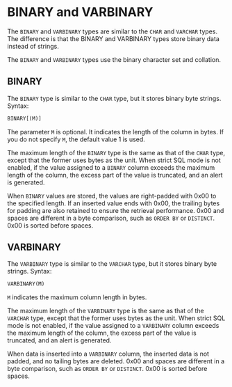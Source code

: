 # BINARY and VARBINARY

The `BINARY` and `VARBINARY` types are similar to the `CHAR` and `VARCHAR` types. The difference is that the BINARY and VARBINARY types store binary data instead of strings.

The `BINARY` and `VARBINARY` types use the binary character set and collation.

## BINARY

The `BINARY` type is similar to the `CHAR` type, but it stores binary byte strings. Syntax:

```sql
BINARY[(M)]
```

The parameter `M` is optional. It indicates the length of the column in bytes. If you do not specify `M`, the default value 1 is used.

The maximum length of the `BINARY` type is the same as that of the `CHAR` type, except that the former uses bytes as the unit. When strict SQL mode is not enabled, if the value assigned to a `BINARY` column exceeds the maximum length of the column, the excess part of the value is truncated, and an alert is generated.

When `BINARY` values are stored, the values are right-padded with 0x00 to the specified length. If an inserted value ends with 0x00, the trailing bytes for padding are also retained to ensure the retrieval performance. 0x00 and spaces are different in a byte comparison, such as `ORDER BY` or `DISTINCT`. 0x00 is sorted before spaces.

## VARBINARY

The `VARBINARY` type is similar to the `VARCHAR` type, but it stores binary byte strings. Syntax:

```sql
VARBINARY(M)
```

`M` indicates the maximum column length in bytes.

The maximum length of the `VARBINARY` type is the same as that of the `VARCHAR` type, except that the former uses bytes as the unit. When strict SQL mode is not enabled, if the value assigned to a `VARBINARY` column exceeds the maximum length of the column, the excess part of the value is truncated, and an alert is generated.

When data is inserted into a `VARBINARY` column, the inserted data is not padded, and no tailing bytes are deleted. 0x00 and spaces are different in a byte comparison, such as `ORDER BY` or `DISTINCT`. 0x00 is sorted before spaces.
